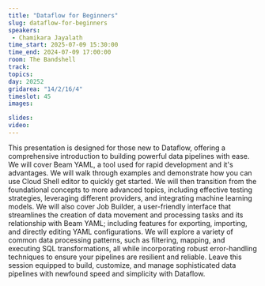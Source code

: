 ```yaml
---
title: "Dataflow for Beginners"
slug: dataflow-for-beginners
speakers:
 - Chamikara Jayalath
time_start: 2025-07-09 15:30:00
time_end: 2024-07-09 17:00:00
room: The Bandshell
track: 
topics: 
day: 20252
gridarea: "14/2/16/4"
timeslot: 45
images: 

slides:
video: 
---
```


This presentation is designed for those new to Dataflow, offering a comprehensive introduction to building powerful data pipelines with ease. We will cover Beam YAML, a tool used for rapid development and it's advantages. We will walk through examples and demonstrate how you can use Cloud Shell editor to quickly get started. We will then transition from the foundational concepts to more advanced topics, including effective testing strategies, leveraging different providers, and integrating machine learning models. We will also cover Job Builder, a user-friendly interface that streamlines the creation of data movement and processing tasks and its relationship with Beam YAML; including features for exporting, importing, and directly editing YAML configurations. We will explore a variety of common data processing patterns, such as filtering, mapping, and executing SQL transformations, all while incorporating robust error-handling techniques to ensure your pipelines are resilient and reliable. Leave this session equipped to build, customize, and manage sophisticated data pipelines with newfound speed and simplicity with Dataflow.